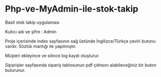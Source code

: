 # Php-ve-MyAdmin-ile-stok-takip
Basit stok takip uygulaması

Kullıcı adı ve şifre : Admin

Proje içerisinde index sayfasının sağ üstünde İngilizce/Türkçe çeviri butonu vardır. Sözlük mantığı ile yapılmıştır.

Müşteri ekleyince ve silince log kaydı oluşturur.

Siparişler sayfasında sipariş tablosunun pdf çıktısını alabileceğiniz bir buton bulurunur.
